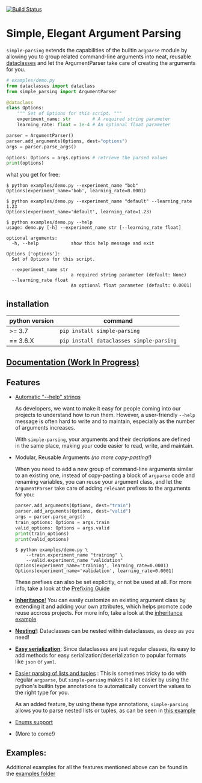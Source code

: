 [![Build Status](https://travis-ci.org/lebrice/SimpleParsing.svg?branch=master)](https://travis-ci.org/lebrice/SimpleParsing)

# Simple, Elegant Argument Parsing <!-- omit in toc -->


`simple-parsing` extends the capabilities of the builtin `argparse` module by allowing you to group related command-line arguments into neat, reusable [dataclasses](https://docs.python.org/3.7/library/dataclasses.html) and let the ArgumentParser take care of creating the arguments for you.

```python
# examples/demo.py
from dataclasses import dataclass
from simple_parsing import ArgumentParser

@dataclass
class Options:
    """ Set of Options for this script. """
    experiment_name: str        # A required string parameter
    learning_rate: float = 1e-4 # An optional float parameter

parser = ArgumentParser()  
parser.add_arguments(Options, dest="options")
args = parser.parse_args()

options: Options = args.options # retrieve the parsed values
print(options)
```

what you get for free:

```console
$ python examples/demo.py --experiment_name "bob"
Options(experiment_name='bob', learning_rate=0.0001)

$ python examples/demo.py --experiment_name "default" --learning_rate 1.23
Options(experiment_name='default', learning_rate=1.23)

$ python examples/demo.py --help
usage: demo.py [-h] --experiment_name str [--learning_rate float]

optional arguments:
  -h, --help            show this help message and exit

Options ['options']:
  Set of Options for this script.

  --experiment_name str
                        a required string parameter (default: None)
  --learning_rate float
                        An optional float parameter (default: 0.0001)
```

## installation
| python version |                command                  |
|----------------|-----------------------------------------|
|>= 3.7          | `pip install simple-parsing`            |
|== 3.6.X        | `pip install dataclasses simple-parsing`|


## [Documentation (Work In Progress)](https://github.com/lebrice/SimpleParsing)

## Features 
- [Automatic "--help" strings](examples/docstrings/README.md)

    As developers, we want to make it easy for people coming into our projects to understand how to run them. However, a user-friendly `--help` message is often hard to write and to maintain, especially as the number of arguments increases.

    With `simple-parsing`, your arguments and their decriptions are defined in the same place, making your code easier to read, write, and maintain.

- Modular, Reusable Arguments *(no more copy-pasting!)*
        
    When you need to add a new group of command-line arguments similar to an existing one, instead of copy-pasting a block of `argparse` code and renaming variables, you can reuse your argument class, and let the `ArgumentParser` take care of adding `relevant` prefixes to the arguments for you:

    ```python
    parser.add_arguments(Options, dest="train")
    parser.add_arguments(Options, dest="valid")
    args = parser.parse_args()
    train_options: Options = args.train
    valid_options: Options = args.valid
    print(train_options)
    print(valid_options)
    ```
    ```console
    $ python examples/demo.py \
        --train.experiment_name "training" \
        --valid.experiment_name "validation"
    Options(experiment_name='training', learning_rate=0.0001)
    Options(experiment_name='validation', learning_rate=0.0001)
    ```
        
    These prefixes can also be set explicitly, or not be used at all. For more info, take a look at the [Prefixing Guide](examples/prefixing/README.md)

- [**Inheritance**!](examples/inheritance/README.md)
You can easily customize an existing argument class by extending it and adding your own attributes, which helps promote code reuse accross projects. For more info, take a look at the [inheritance example](examples/inheritance_example.py)

- [**Nesting**!](examples/nesting/README.md): Dataclasses can be nested within dataclasses, as deep as you need!
- [**Easy serialization**](examples/dataclasses/hyperparameters_example.py): Since dataclasses are just regular classes, its easy to add methods for easy serialization/deserialization to popular formats like `json` or `yaml`. 
- [Easier parsing of lists and tuples](examples/container_types/README.md) : This is sometimes tricky to do with regular `argparse`, but `simple-parsing` makes it a lot easier by using the python's builtin type annotations to automatically convert the values to the right type for you.

    As an added feature, by using these type annotations, `simple-parsing` allows you to parse nested lists or tuples, as can be seen in [this example](examples/merging/README.md)

- [Enums support](examples/enums/README.md)

- (More to come!)


## Examples:
Additional examples for all the features mentioned above can be found in the [examples folder](examples/README.md)
